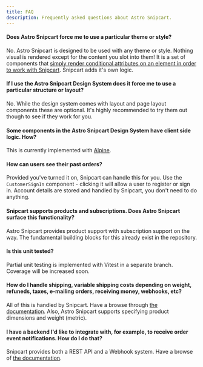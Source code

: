 ```yaml
---
title: FAQ
description: Frequently asked questions about Astro Snipcart.
---
```


#### Does Astro Snipcart force me to use a particular theme or style?

No. Astro Snipcart is designed to be used with any theme or style. Nothing visual is rendered except for the content you slot into them! It is a set of components that [simply render conditional attributes on an element in order to work with Snipcart](/en/motivation). Snipcart adds it's own logic.

#### If I use the Astro Snipcart Design System does it force me to use a particular structure or layout?

No. While the design system comes with layout and page layout components these are optional. It's highly recommended to try them out though to see if they work for you.

#### Some components in the Astro Snipcart Design System have client side logic. How?

This is currently implemented with [Alpine](https://alpinejs.dev/).

#### How can users see their past orders?

Provided you've turned it on, Snipcart can handle this for you. Use the `CustomerSignIn` component - clicking it will allow a user to register or sign in. Account details are stored and handled by Snipcart, you don't need to do anything.

#### Snipcart supports products and subscriptions. Does Astro Snipcart surface this functionality?

Astro Snipcart provides product support with subscription support on the way. The fundamental building blocks for this already exist in the repository.

#### Is this unit tested?

Partial unit testing is implemented with Vitest in a separate branch. Coverage will be increased soon.

#### How do I handle shipping, variable shipping costs depending on weight, refuneds, taxes, e-mailing orders, receiving money, webhooks, etc?

All of this is handled by Snipcart. Have a browse through [the documentation](https://docs.snipcart.com/v3/dashboard/store-management). Also, Astro Snipcart supports specifying product dimensions and weight (metric).

#### I have a backend I'd like to integrate with, for example, to receive order event notifications. How do I do that?

Snipcart provides both a REST API and a Webhook system. Have a browse of [the documentation](https://docs.snipcart.com/v3/webhooks/introduction).